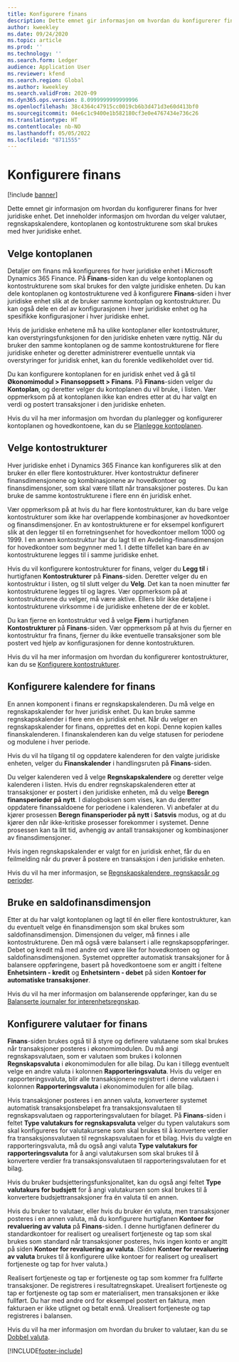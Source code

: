 ```yaml
---
title: Konfigurere finans
description: Dette emnet gir informasjon om hvordan du konfigurerer finans for hver juridiske enhet. Det inneholder informasjon om hvordan du velger valutaer, regnskapskalendere, kontoplanen og kontostrukturene som skal brukes med hver juridiske enhet.
author: kweekley
ms.date: 09/24/2020
ms.topic: article
ms.prod: ''
ms.technology: ''
ms.search.form: Ledger
audience: Application User
ms.reviewer: kfend
ms.search.region: Global
ms.author: kweekley
ms.search.validFrom: 2020-09
ms.dyn365.ops.version: 8.0999999999999996
ms.openlocfilehash: 38c4364c47915cc0019cb6b3d471d3e60d413bf0
ms.sourcegitcommit: 04e6c1c9400e1b582180cf3e0e4767434e736c26
ms.translationtype: HT
ms.contentlocale: nb-NO
ms.lasthandoff: 05/05/2022
ms.locfileid: "8711555"
---
```

# <a name="configure-ledgers"></a>Konfigurere finans

[!include [banner](../includes/banner.md)]

Dette emnet gir informasjon om hvordan du konfigurerer finans for hver juridiske enhet. Det inneholder informasjon om hvordan du velger valutaer, regnskapskalendere, kontoplanen og kontostrukturene som skal brukes med hver juridiske enhet.

## <a name="selecting-the-chart-of-accounts"></a>Velge kontoplanen

Detaljer om finans må konfigureres for hver juridiske enhet i Microsoft Dynamics 365 Finance. På **Finans**-siden kan du velge kontoplanen og kontostrukturene som skal brukes for den valgte juridiske enheten. Du kan dele kontoplanen og kontostrukturene ved å konfigurere **Finans**-siden i hver juridiske enhet slik at de bruker samme kontoplan og kontostrukturer. Du kan også dele en del av konfigurasjonen i hver juridiske enhet og ha spesifikke konfigurasjoner i hver juridiske enhet.

Hvis de juridiske enhetene må ha ulike kontoplaner eller kontostrukturer, kan overstyringsfunksjonen for den juridiske enheten være nyttig. Når du bruker den samme kontoplanen og de samme kontostrukturene for flere juridiske enheter og deretter administrerer eventuelle unntak via overstyringer for juridisk enhet, kan du forenkle vedlikeholdet over tid.

Du kan konfigurere kontoplanen for en juridisk enhet ved å gå til **Økonomimodul \> Finansoppsett \> Finans**. På **Finans**-siden velger du **Kontoplan**, og deretter velger du kontoplanen du vil bruke, i listen. Vær oppmerksom på at kontoplanen ikke kan endres etter at du har valgt en verdi og postert transaksjoner i den juridiske enheten.

Hvis du vil ha mer informasjon om hvordan du planlegger og konfigurerer kontoplanen og hovedkontoene, kan du se [Planlegge kontoplanen](plan-chart-of-accounts.md).

## <a name="selecting-account-structures"></a>Velge kontostrukturer

Hver juridiske enhet i Dynamics 365 Finance kan konfigureres slik at den bruker én eller flere kontostrukturer. Hver kontostruktur definerer finansdimensjonene og kombinasjonene av hovedkontoer og finansdimensjoner, som skal være tillatt når transaksjoner posteres. Du kan bruke de samme kontostrukturene i flere enn én juridisk enhet.

Vær oppmerksom på at hvis du har flere kontostrukturer, kan du bare velge kontostrukturer som ikke har overlappende kombinasjoner av hovedkontoer og finansdimensjoner. En av kontostrukturene er for eksempel konfigurert slik at den legger til en forretningsenhet for hovedkontoer mellom 1000 og 1999. I en annen kontostruktur har du lagt til en Avdeling-finansdimensjon for hovedkontoer som begynner med 1. I dette tilfellet kan bare én av kontostrukturene legges til i samme juridiske enhet.

Hvis du vil konfigurere kontostrukturer for finans, velger du **Legg til** i hurtigfanen **Kontostrukturer** på **Finans**-siden. Deretter velger du en kontostruktur i listen, og til slutt velger du **Velg**. Det kan ta noen minutter før kontostrukturene legges til og lagres. Vær oppmerksom på at kontostrukturene du velger, må være aktive. Ellers blir ikke detaljene i kontostrukturene virksomme i de juridiske enhetene der de er koblet.

Du kan fjerne en kontostruktur ved å velge **Fjern** i hurtigfanen **Kontostrukturer** på **Finans**-siden. Vær oppmerksom på at hvis du fjerner en kontostruktur fra finans, fjerner du ikke eventuelle transaksjoner som ble postert ved hjelp av konfigurasjonen for denne kontostrukturen.

Hvis du vil ha mer informasjon om hvordan du konfigurerer kontostrukturer, kan du se [Konfigurere kontostrukturer](configure-account-structures.md).

## <a name="configuring-calendars-for-the-ledger"></a>Konfigurere kalendere for finans

En annen komponent i finans er regnskapskalenderen. Du må velge en regnskapskalender for hver juridisk enhet. Du kan bruke samme regnskapskalender i flere enn én juridisk enhet. Når du velger en regnskapskalender for finans, opprettes det en kopi. Denne kopien kalles finanskalenderen. I finanskalenderen kan du velge statusen for periodene og modulene i hver periode.

Hvis du vil ha tilgang til og oppdatere kalenderen for den valgte juridiske enheten, velger du **Finanskalender** i handlingsruten på **Finans**-siden.

Du velger kalenderen ved å velge **Regnskapskalendere** og deretter velge kalenderen i listen. Hvis du endrer regnskapskalenderen etter at transaksjoner er postert i den juridiske enheten, må du velge **Beregn finansperioder på nytt**. I dialogboksen som vises, kan du deretter oppdatere finanssaldoene for periodene i kalenderen. Vi anbefaler at du kjører prosessen **Beregn finansperioder på nytt** i **Satsvis** modus, og at du kjører den når ikke-kritiske prosesser forekommer i systemet. Denne prosessen kan ta litt tid, avhengig av antall transaksjoner og kombinasjoner av finansdimensjoner.

Hvis ingen regnskapskalender er valgt for en juridisk enhet, får du en feilmelding når du prøver å postere en transaksjon i den juridiske enheten.

Hvis du vil ha mer informasjon, se [Regnskapskalendere, regnskapsår og perioder](../budgeting/fiscal-calendars-fiscal-years-periods.md).

## <a name="using-a-balancing-financial-dimension"></a>Bruke en saldofinansdimensjon

Etter at du har valgt kontoplanen og lagt til én eller flere kontostrukturer, kan du eventuelt velge én finansdimensjon som skal brukes som saldofinansdimensjon. Dimensjonen du velger, må finnes i alle kontostrukturene. Den må også være balansert i alle regnskapsoppføringer. Debet og kredit må med andre ord være like for hovedkontoen og saldofinansdimensjonen. Systemet oppretter automatisk transaksjoner for å balansere oppføringene, basert på hovedkontoene som er angitt i feltene **Enhetsintern - kredit** og **Enhetsintern - debet** på siden **Kontoer for automatiske transaksjoner**.

Hvis du vil ha mer informasjon om balanserende oppføringer, kan du se [Balanserte journaler for interenhetsregnskap](example-balanced-journals-interunit-accounting.md).

## <a name="configuring-currencies-for-the-ledger"></a>Konfigurere valutaer for finans

**Finans**-siden brukes også til å styre og definere valutaene som skal brukes når transaksjoner posteres i økonomimodulen. Du må angi regnskapsvalutaen, som er valutaen som brukes i kolonnen **Regnskapsvaluta** i økonomimodulen for alle bilag. Du kan i tillegg eventuelt velge en andre valuta i kolonnen **Rapporteringsvaluta**. Hvis du velger en rapporteringsvaluta, blir alle transaksjonene registrert i denne valutaen i kolonnen **Rapporteringsvaluta** i økonomimodulen for alle bilag.

Hvis transaksjoner posteres i en annen valuta, konverterer systemet automatisk transaksjonsbeløpet fra transaksjonsvalutaen til regnskapsvalutaen og rapporteringsvalutaen for bilaget. På **Finans**-siden i feltet **Type valutakurs for regnskapsvaluta** velger du typen valutakurs som skal konfigureres for valutakursene som skal brukes til å konvertere verdier fra transaksjonsvalutaen til regnskapsvalutaen for et bilag. Hvis du valgte en rapporteringsvaluta, må du også angi valuta **Type valutakurs for rapporteringsvaluta** for å angi valutakursen som skal brukes til å konvertere verdier fra transaksjonsvalutaen til rapporteringsvalutaen for et bilag.

Hvis du bruker budsjetteringsfunksjonalitet, kan du også angi feltet **Type valutakurs for budsjett** for å angi valutakursen som skal brukes til å konvertere budsjettransaksjoner fra én valuta til en annen.

Hvis du bruker to valutaer, eller hvis du bruker én valuta, men transaksjoner posteres i en annen valuta, må du konfigurere hurtigfanen **Kontoer for revaluering av valuta** på **Finans**-siden. I denne hurtigfanen definerer du standardkontoer for realisert og urealisert fortjeneste og tap som skal brukes som standard når transaksjoner posteres, hvis ingen konto er angitt på siden **Kontoer for revaluering av valuta**. (Siden **Kontoer for revaluering av valuta** brukes til å konfigurere ulike kontoer for realisert og urealisert fortjeneste og tap for hver valuta.)

Realisert fortjeneste og tap er fortjeneste og tap som kommer fra fullførte transaksjoner. De registreres i resultatregnskapet. Urealisert fortjeneste og tap er fortjeneste og tap som er materialisert, men transaksjonen er ikke fullført. Du har med andre ord for eksempel postert en faktura, men fakturaen er ikke utlignet og betalt ennå. Urealisert fortjeneste og tap registreres i balansen.

Hvis du vil ha mer informasjon om hvordan du bruker to valutaer, kan du se [Dobbel valuta](dual-currency.md).


[!INCLUDE[footer-include](../../includes/footer-banner.md)]
